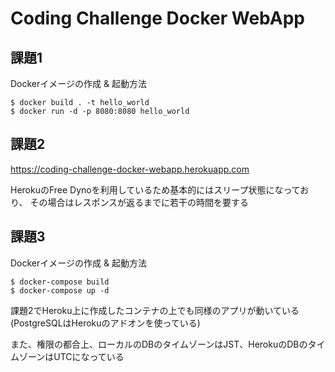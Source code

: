 # Coding Challenge Docker WebApp

## 課題1

Dockerイメージの作成 & 起動方法

```
$ docker build . -t hello_world
$ docker run -d -p 8080:8080 hello_world
```

## 課題2

https://coding-challenge-docker-webapp.herokuapp.com

HerokuのFree Dynoを利用しているため基本的にはスリープ状態になっており、
その場合はレスポンスが返るまでに若干の時間を要する

## 課題3

Dockerイメージの作成 & 起動方法

```
$ docker-compose build
$ docker-compose up -d
```

課題2でHeroku上に作成したコンテナの上でも同様のアプリが動いている (PostgreSQLはHerokuのアドオンを使っている)

また、権限の都合上、ローカルのDBのタイムゾーンはJST、HerokuのDBのタイムゾーンはUTCになっている
